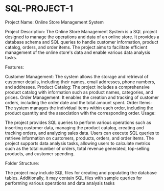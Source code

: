 # SQL-PROJECT-1



Project Name: Online Store Management System

Project Description:
The Online Store Management System is a SQL project designed to manage the operations and data of an online store. It provides a database schema and SQL queries to handle customer information, product catalog, orders, and order items. The project aims to facilitate efficient management of the online store's data and enable various data analysis tasks.

Features:

Customer Management: The system allows the storage and retrieval of customer details, including their names, email addresses, phone numbers, and addresses.
Product Catalog: The project includes a comprehensive product catalog with information such as product names, categories, and prices.
Order Management: It enables the creation and tracking of customer orders, including the order date and the total amount spent.
Order Items: The system manages the individual items within each order, including the product quantity and the association with the corresponding order.
Usage:

The project provides SQL queries to perform various operations such as inserting customer data, managing the product catalog, creating and tracking orders, and analyzing sales data.
Users can execute SQL queries to retrieve information on customers, products, orders, and order items.
The project supports data analysis tasks, allowing users to calculate metrics such as the total number of orders, total revenue generated, top-selling products, and customer spending.

Folder Structure:

The project may include SQL files for creating and populating the database tables.
Additionally, it may contain SQL files with sample queries for performing various operations and data analysis tasks
